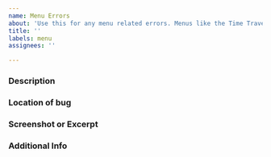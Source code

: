 ```yaml
---
name: Menu Errors
about: 'Use this for any menu related errors. Menus like the Time Travel Chart, Backlog, Start Menu, etc'
title: ''
labels: menu
assignees: ''

---
```


### Description
<!-- Just a short description of the problem you're having -->


### Location of bug
<!-- Please provide a brief description of where and when in the game the bug is located -->


### Screenshot or Excerpt
<!-- Please either post a screenshot of the error or an excerpt/quote to help us find it -->


### Additional Info
<!-- If you have any additional information drop it here -->